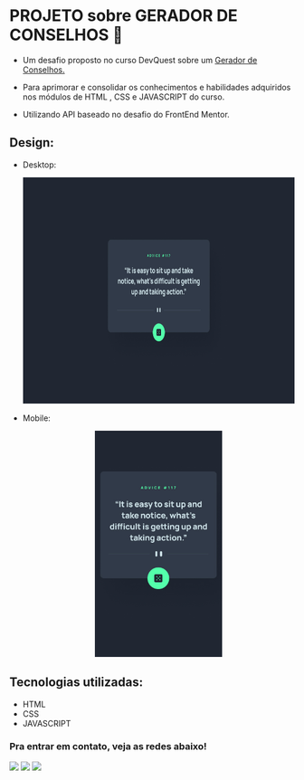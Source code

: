 # PROJETO sobre GERADOR DE CONSELHOS 🚀

* Um desafio proposto no curso DevQuest sobre um <a href="https://matias-ezequiel-correa.github.io/app-gerador-conselhos/" target="_blank">Gerador de Conselhos.</a>

* Para aprimorar e consolidar os conhecimentos e habilidades adquiridos nos módulos de HTML , CSS e JAVASCRIPT do curso. 

* Utilizando API baseado no desafio do FrontEnd Mentor.


## Design:
* Desktop:
[<p align="center"><img height="400em" src="./design/desktop-design.jpg" alt="Projeto Gerador de Conselhos - Versão Desktop">](https://matias-ezequiel-correa.github.io/app-gerador-conselhos/)<p>

* Mobile:
[<p align="center"><img height="400em" src="./design/mobile-design.jpg" alt="Projeto Gerador de Conselhos - Versão Mobile">](https://matias-ezequiel-correa.github.io/app-gerador-conselhos/)<p>


## Tecnologias utilizadas:

 * HTML
 * CSS
 * JAVASCRIPT

 ### Pra entrar em contato, veja as redes abaixo!
 
<div> 
  <a href="https://instagram.com/maticorrea10" target="_blank"><img src="https://img.shields.io/badge/-Instagram-%23E4405F?style=for-the-badge&logo=instagram&logoColor=white" target="_blank"></a>
  <a href = "https://matiasecorrea19@gmail.com"><img src="https://img.shields.io/badge/-Gmail-%23333?style=for-the-badge&logo=gmail&logoColor=white" target="_blank"></a>
  <a href="https://www.linkedin.com/in/matías-ezequiel-correa" target="_blank"><img src="https://img.shields.io/badge/-LinkedIn-%230077B5?style=for-the-badge&logo=linkedin&logoColor=white" target="_blank"></a> 
</div>
